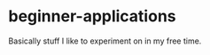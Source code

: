 beginner-applications
=====================

Basically stuff I like to experiment on in my free time.
